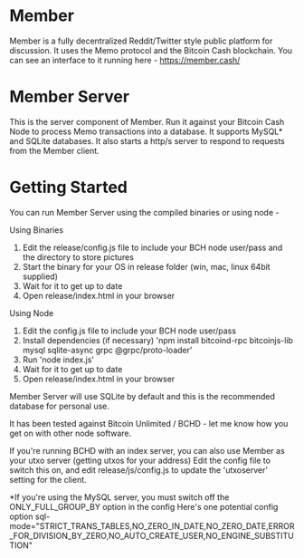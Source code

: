 # Member
Member is a fully decentralized Reddit/Twitter style public platform for discussion. It uses the Memo protocol and the Bitcoin Cash blockchain. You can see an interface to it running here - https://member.cash/

# Member Server
This is the server component of Member. Run it against your Bitcoin Cash Node to process Memo transactions into a database. It supports MySQL* and SQLite databases. It also starts a http/s server to respond to requests from the Member client.

# Getting Started

You can run Member Server using the compiled binaries or using node - 

Using Binaries
1. Edit the release/config.js file to include your BCH node user/pass and the directory to store pictures
2. Start the binary for your OS in release folder (win, mac, linux 64bit supplied)
3. Wait for it to get up to date 
4. Open release/index.html in your browser

Using Node

1. Edit the config.js file to include your BCH node user/pass 
2. Install dependencies (if necessary) 'npm install bitcoind-rpc bitcoinjs-lib mysql sqlite-async grpc @grpc/proto-loader'
3. Run 'node index.js'
4. Wait for it to get up to date 
5. Open release/index.html in your browser

Member Server will use SQLite by default and this is the recommended database for personal use.

It has been tested against Bitcoin Unlimited / BCHD - let me know how you get on with other node software.

If you're running BCHD with an index server, you can also use Member as your utxo server (getting utxos for your address)
Edit the config file to switch this on, and edit release/js/config.js to update the 'utxoserver' setting for the client.

*If you're using the MySQL server, you must switch off the ONLY_FULL_GROUP_BY option in the config
Here's one potential config option
sql-mode="STRICT_TRANS_TABLES,NO_ZERO_IN_DATE,NO_ZERO_DATE,ERROR_FOR_DIVISION_BY_ZERO,NO_AUTO_CREATE_USER,NO_ENGINE_SUBSTITUTION"
